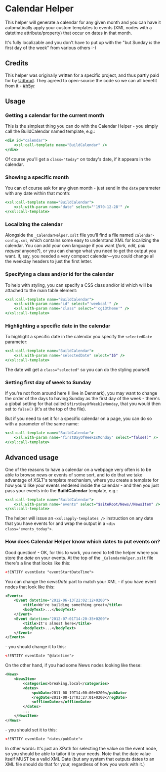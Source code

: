 # Calendar Helper

This helper will generate a calendar for any given month and you can have it automatically apply your
custom templates to events (XML nodes with a datetime attribute/property) that occur on dates in that
month.

It's fully localizable and you don't have to put up with the "but Sunday *is* the first day of the week"
from various others :-)

## Credits

This helper was originally written for a specific project, and thus partly paid for by [Udbrud](http://udbrud.nu).
They agreed to open-source the code so we can all benefit from it - [#h5yr](http://h5yr.com)

## Usage

### Getting a calendar for the current month

This is the simplest thing you can do with the Calendar Helper - you simply call the BuildCalendar named template, e.g.:

```xslt
<div id="calendar">
	<xsl:call-template name="BuildCalendar" />
</div>
```

Of course you'll get a `class="today"` on today's date, if it appears in the calendar.


### Showing a specific month

You can of course ask for any given month - just send in the `date` parameter with any date within that
month:

```xslt
<xsl:call-template name="BuildCalendar">
	<xsl:with-param name="date" select="'1970-12-28'" />
</xsl:call-template>
```

### Localizing the calendar

Alongside the `_CalendarHelper.xslt` file you'll find a file named `calendar-config.xml`, which
contains some easy to understand XML for localizing the calendar. You can add your own language
if you want (*fork, edit, pull request* anyone?), or you can change what you need to get the
output you want. If, say, you needed a very compact calendar&#8212;you could change all the
weekday headers to just the first letter.

### Specifying a class and/or id for the calendar

To help with styling, you can specify a CSS class and/or id which will be attached to the 
main table element:

```xslt
<xsl:call-template name="BuildCalendar">
	<xsl:with-param name="id" select="'weekcal'" />
	<xsl:with-param name="class" select="'cg13theme'" />
</xsl:call-template>
```

### Highlighting a specific date in the calendar

To highlight a specific date in the calendar you specify the `selectedDate` parameter:

```xslt
<xsl:call-template name="BuildCalendar">
	<xsl:with-param name="selectedDate" select="16" />
</xsl:call-template>
```

The date will get a `class="selected"` so you can do the styling yourself.

### Setting first day of week to Sunday

If you're not from around here (I live in Denmark), you may want to change the order of the days
to having Sunday as the first day of the week - there's a global setting for that called `$firstDayOfWeekIsMonday`, that you would then set to `false()` (it's at the top of the file).

But if you need to set it for a specific calendar on a page, you can do so with a parameter of the same name:

```xslt
<xsl:call-template name="BuildCalendar">
	<xsl:with-param name="firstDayOfWeekIsMonday" select="false()" />
</xsl:call-template>
```

## Advanced usage

One of the reasons to have a calendar on a webpage very often is to be able to browse
news or events of some sort, and to do that we take advantage of XSLT's template mechanism,
where you create a template for how you'd like your events rendered inside the calendar - and
then you just pass your events into the **BuildCalendar** template, e.g.:

```xslt
<xsl:call-template name="BuildCalendar">
	<xsl:with-param name="events" select="$siteRoot/News//NewsItem" />
</xsl:call-template>
```

The helper will issue an `<xsl:apply-templates />` instruction on any date that you have events
for and wrap the output in a `<div class="events_today">`.

### How does Calendar Helper know which dates to put events on?

Good question! - OK, for this to work, you need to tell the helper where you store the *date* on your events. At the top of the `_CalendarHelper.xslt` file there's a line that looks like this:

```xml
<!ENTITY eventDate "eventStartDateTime">
```

You can change the *newsDate* part to match your XML - if you have event nodes that look like this:

```xml
<Events>
	<Event datetime="2012-06-13T22:02:12+0200">
		<title>We're building something great</title>
		<bodyText>...</bodyText>
	</Event>
	<Event datetime="2012-07-01T14:20:35+0200">
		<title>It's almost here</title>
		<bodyText>...</bodyText>
	</Event>
</Events>
```

\- you should change it to this:

```xml
<!ENTITY eventDate "@datetime">
```

On the other hand, if you had some News nodes looking like these:

```xml
<News>
	<NewsItem>
		<categories>breaking,local</categories>
		<dates>
			<pubDate>2011-08-19T14:00:00+0200</pubDate>
			<regDate>2011-08-17T03:27:01+0200</regDate>
			<offlineDate></offlineDate>
		</dates>
		...
	</NewsItem>
</News>
```

\- you should set it to this:

```xml
<!ENTITY eventDate "dates/pubDate">
```

In other words: It's just an XPath for selecting the value on the event node, so you should be
able to tailor it to your needs. Note that the date value itself MUST be a valid XML Date (but any system that outputs dates to an XML file should do that for your, regardless of how you work with it.)







